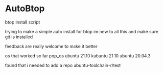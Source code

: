 # AutoBtop
btop install script

trying to make a simple auto install for btop 
im new to all this 
and make sure git is installed

feedback are really welcome to make it better

os that worked so far
pop_os
ubuntu 21.10
kubuntu 21.10
ubuntu 20.04.3

found that i needed to add a repo ubuntu-toolchain-r/test


